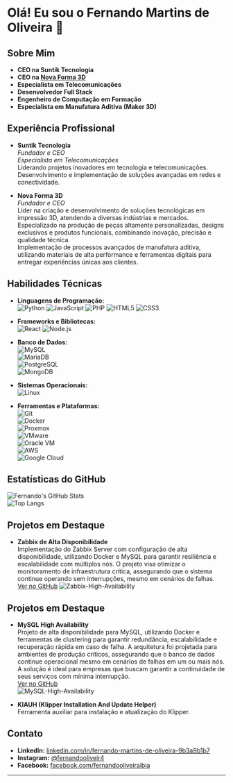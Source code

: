 # Olá! Eu sou o Fernando Martins de Oliveira 👋

## Sobre Mim

- **CEO na Suntik Tecnologia**
- **CEO na [Nova Forma 3D](https://novaforma3d.com.br/)**    
- **Especialista em Telecomunicações**  
- **Desenvolvedor Full Stack**  
- **Engenheiro de Computação em Formação**   
- **Especialista em Manufatura Aditiva (Maker 3D)**  

## Experiência Profissional

- **Suntik Tecnologia**  
  *Fundador e CEO*  
  *Especialista em Telecomunicações*  
  Liderando projetos inovadores em tecnologia e telecomunicações.
  Desenvolvimento e implementação de soluções avançadas em redes e conectividade.

- **Nova Forma 3D**  
  *Fundador e CEO*  
  Líder na criação e desenvolvimento de soluções tecnológicas em impressão 3D, atendendo a diversas indústrias e mercados.  
  Especializado na produção de peças altamente personalizadas, designs exclusivos e produtos funcionais, combinando inovação, precisão 
  e qualidade técnica.  
  Implementação de processos avançados de manufatura aditiva, utilizando materiais de alta performance e ferramentas digitais para 
  entregar experiências únicas aos clientes.

## Habilidades Técnicas

- **Linguagens de Programação:**  
  ![Python](https://img.shields.io/badge/-Python-3776AB?style=flat-square&logo=python&logoColor=white)
  ![JavaScript](https://img.shields.io/badge/-JavaScript-F7DF1E?style=flat-square&logo=javascript&logoColor=black)
  ![PHP](https://img.shields.io/badge/-PHP-777BB4?style=flat-square&logo=php&logoColor=white)
  ![HTML5](https://img.shields.io/badge/-HTML5-E34F26?style=flat-square&logo=html5&logoColor=white)
  ![CSS3](https://img.shields.io/badge/-CSS3-1572B6?style=flat-square&logo=css3&logoColor=white)

- **Frameworks e Bibliotecas:**  
  ![React](https://img.shields.io/badge/-React-61DAFB?style=flat-square&logo=react&logoColor=black) ![Node.js](https://img.shields.io/badge/-Node.js-339933?style=flat-square&logo=nodedotjs&logoColor=white)

- **Banco de Dados:**  
  ![MySQL](https://img.shields.io/badge/-MySQL-4479A1?style=flat-square&logo=mysql&logoColor=white)  
  ![MariaDB](https://img.shields.io/badge/-MariaDB-003545?style=flat-square&logo=mariadb&logoColor=white)  
  ![PostgreSQL](https://img.shields.io/badge/-PostgreSQL-336791?style=flat-square&logo=postgresql&logoColor=white)  
  ![MongoDB](https://img.shields.io/badge/-MongoDB-47A248?style=flat-square&logo=mongodb&logoColor=white)

- **Sistemas Operacionais:**  
  ![Linux](https://img.shields.io/badge/-Linux-FCC624?style=flat-square&logo=linux&logoColor=black)

- **Ferramentas e Plataformas:**  
  ![Git](https://img.shields.io/badge/-Git-F05032?style=flat-square&logo=git&logoColor=white)  
  ![Docker](https://img.shields.io/badge/-Docker-2496ED?style=flat-square&logo=docker&logoColor=white)  
  ![Proxmox](https://img.shields.io/badge/-Proxmox-E57000?style=flat-square&logo=proxmox&logoColor=white)  
  ![VMware](https://img.shields.io/badge/-VMware-607078?style=flat-square&logo=vmware&logoColor=white)  
  ![Oracle VM](https://img.shields.io/badge/-Oracle_VM-F80000?style=flat-square&logo=oracle&logoColor=white)  
  ![AWS](https://img.shields.io/badge/-AWS-232F3E?style=flat-square&logo=amazon-aws&logoColor=white)  
 ![Google Cloud](https://img.shields.io/badge/-Google_Cloud-4285F4?style=flat-square&logo=google-cloud&logoColor=white)

## Estatísticas do GitHub

 ![Fernando's GitHub Stats](https://github-readme-stats.vercel.app/api?username=FOliveira-Dev&show_icons=true&theme=radical)  
 ![Top Langs](https://github-readme-stats.vercel.app/api/top-langs/?username=FOliveira-Dev&layout=compact&theme=radical)

## Projetos em Destaque

- **Zabbix de Alta Disponibilidade**  
  Implementação do Zabbix Server com configuração de alta disponibilidade, utilizando Docker e MySQL para garantir resiliência e 
  escalabilidade com múltiplos nós. O projeto visa otimizar o monitoramento de infraestrutura crítica, assegurando que o sistema 
  continue operando sem interrupções, mesmo em cenários de falhas.  
  [Ver no GitHub](https://github.com/brsuperinternet/MySQL-High-Availability)
  ![Zabbix-High-Availability](https://github.com/brsuperinternet/MySQL-High-Availability)

## Projetos em Destaque

- **MySQL High Availability**  
  Projeto de alta disponibilidade para MySQL, utilizando Docker e ferramentas de clustering para garantir redundância, escalabilidade 
  e recuperação rápida em caso de falha. A arquitetura foi projetada para ambientes de produção críticos, assegurando que o banco de 
  dados continue operacional mesmo em cenários de falhas em um ou mais nós. A solução é ideal para empresas que buscam garantir a 
  continuidade de seus serviços com mínima interrupção.  
  [Ver no GitHub](https://github.com/brsuperinternet/MySQL-High-Availability)  
  ![MySQL-High-Availability](https://github.com/brsuperinternet/MySQL-High-Availability)

- **KIAUH (Klipper Installation And Update Helper)**  
  Ferramenta auxiliar para instalação e atualização do Klipper.

## Contato

- **LinkedIn:** [linkedin.com/in/fernando-martins-de-oliveira-9b3a9b1b7](https://www.linkedin.com/in/fernando-martins-de-oliveira-9b3a9b1b7/)  
- **Instagram:** [@fernandooliveir4](https://www.instagram.com/fernandooliveir4/)  
- **Facebook:** [facebook.com/fernandooliveiraibia](https://www.facebook.com/fernandooliveiraibia)

---
